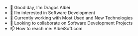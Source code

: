 - 👋 Good day, I’m Dragos Albei
- 👀 I’m interested in Software Development
- 🌱 Currently working with Most Used and New Technologies
- 💞️ Looking to collaborate on Software Development Projects
- 📫 How to reach me: AlbeiSoft.com

<!---
albeisoft/albeisoft is a ✨ special ✨ repository because its `README.md` (this file) appears on your GitHub profile.
You can click the Preview link to take a look at your changes.
--->
